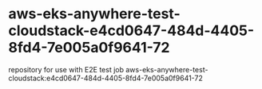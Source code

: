 # aws-eks-anywhere-test-cloudstack-e4cd0647-484d-4405-8fd4-7e005a0f9641-72
repository for use with E2E test job aws-eks-anywhere-test-cloudstack:e4cd0647-484d-4405-8fd4-7e005a0f9641-72

